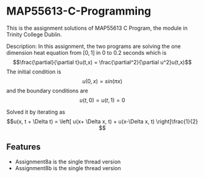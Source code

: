 # MAP55613-C-Programming
This is the assignment solutions of MAP55613 C Program, the module in Trinity College Dublin.

Description: In this assignment, the two programs are solving the one dimension heat equation from $[0, 1]$ in $0$ to $0.2$ seconds which is 
$$\frac{\partial}{\partial t}u(t,x) =  \frac{\partial^2}{\partial u^2}u(t,x)$$
The initial condition is 
$$u(0,x) = sin(\pi x)$$
and the boundary conditions are 
$$u(t,0) = u(t,1) = 0$$

Solved it by iterating as 
$$u(x, t + \Delta t) =  \left[ u(x+ \Delta x, t) + u(x-\Delta x, t) \right]\frac{1}{2} $$

## Features 
- Assignment8a is the single thread version
- Assignment8b is the single thread version
